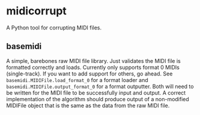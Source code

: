 # midicorrupt

A Python tool for corrupting MIDI files.

## basemidi

A simple, barebones raw MIDI file library. Just validates the MIDI file is formatted correctly and loads. Currently only supports
format 0 MIDIs (single-track). If you want to add support for others, go ahead. See `basemidi.MIDIFile.load_format_0` for a format
loader and `basemidi.MIDIFile.output_format_0` for a format outputter. Both will need to be written for the MIDI file to be
successfully input and output. A correct implementation of the algorithm should produce output of a non-modified MIDIFile object
that is the same as the data from the raw MIDI file.
